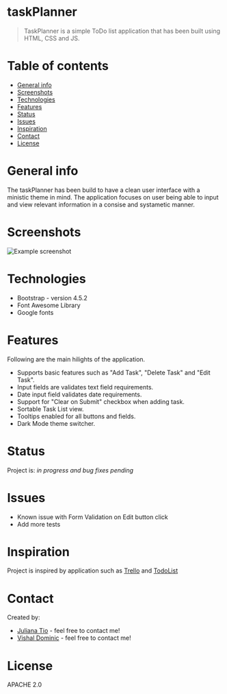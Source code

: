 # taskPlanner
> TaskPlanner is a simple ToDo list application that has been built using HTML, CSS and JS.

# Table of contents
* [General info](#general-info)
* [Screenshots](#screenshots)
* [Technologies](#technologies)
* [Features](#features)
* [Status](#status)
* [Issues](#issues)
* [Inspiration](#inspiration)
* [Contact](#contact)
* [License](#license)

# General info
The taskPlanner has been build to have a clean user interface with a ministic theme in mind.
The application focuses on user being able to input and view relevant information in a consise and systametic manner.

# Screenshots
![Example screenshot](./images/screenshot.png)

# Technologies
* Bootstrap - version 4.5.2
* Font Awesome Library
* Google fonts

# Features
Following are the main hilights of the application.
* Supports basic features such as "Add Task", "Delete Task" and "Edit Task".
* Input fields are validates text field requirements.
* Date input field validates date requirements.
* Support for "Clear on Submit" checkbox when adding task. 
* Sortable Task List view.
* Tooltips enabled for all buttons and fields.
* Dark Mode theme switcher.

# Status
Project is: _in progress and bug fixes pending_

# Issues
* Known issue with Form Validation on Edit button click
* Add more tests

# Inspiration
Project is inspired by application such as [Trello](https://trello.com/en) and [TodoList](https://todoist.com/home)

# Contact
Created by:
* [Juliana Tio](mailto:@gmail.com) - feel free to contact me!
* [Vishal Dominic](mailto:vizpal@gmail.com) - feel free to contact me!

# License
APACHE 2.0
